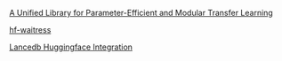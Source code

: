 [A Unified Library for Parameter-Efficient and Modular Transfer Learning](https://github.com/adapter-hub/adapters) 

[hf-waitress](https://github.com/abgulati/hf-waitress)

[Lancedb Huggingface Integration](https://www.restack.io/p/lancedb-knowledge-huggingface-integration-cat-ai)
